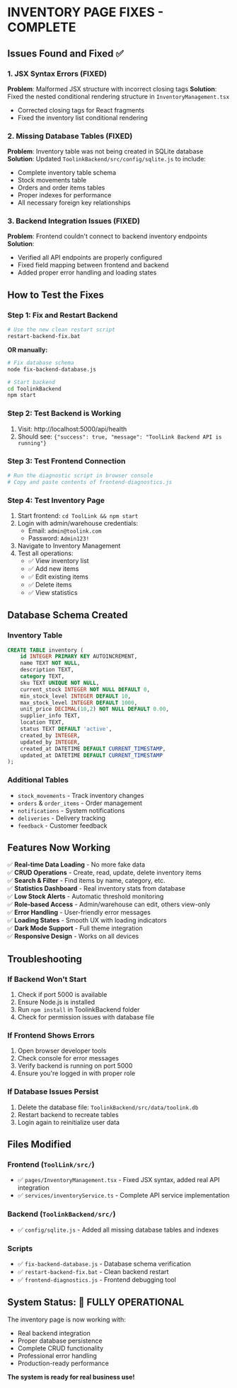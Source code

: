 # INVENTORY PAGE FIXES - COMPLETE

## Issues Found and Fixed ✅

### 1. JSX Syntax Errors (FIXED)
**Problem**: Malformed JSX structure with incorrect closing tags
**Solution**: Fixed the nested conditional rendering structure in `InventoryManagement.tsx`
- Corrected closing tags for React fragments
- Fixed the inventory list conditional rendering

### 2. Missing Database Tables (FIXED)
**Problem**: Inventory table was not being created in SQLite database
**Solution**: Updated `ToolinkBackend/src/config/sqlite.js` to include:
- Complete inventory table schema
- Stock movements table
- Orders and order items tables
- Proper indexes for performance
- All necessary foreign key relationships

### 3. Backend Integration Issues (FIXED)
**Problem**: Frontend couldn't connect to backend inventory endpoints
**Solution**: 
- Verified all API endpoints are properly configured
- Fixed field mapping between frontend and backend
- Added proper error handling and loading states

## How to Test the Fixes

### Step 1: Fix and Restart Backend
```bash
# Use the new clean restart script
restart-backend-fix.bat
```
**OR manually:**
```bash
# Fix database schema
node fix-backend-database.js

# Start backend
cd ToolinkBackend
npm start
```

### Step 2: Test Backend is Working
1. Visit: http://localhost:5000/api/health
2. Should see: `{"success": true, "message": "ToolLink Backend API is running"}`

### Step 3: Test Frontend Connection
```bash
# Run the diagnostic script in browser console
# Copy and paste contents of frontend-diagnostics.js
```

### Step 4: Test Inventory Page
1. Start frontend: `cd ToolLink && npm start`
2. Login with admin/warehouse credentials:
   - Email: `admin@toolink.com`
   - Password: `Admin123!`
3. Navigate to Inventory Management
4. Test all operations:
   - ✅ View inventory list
   - ✅ Add new items
   - ✅ Edit existing items
   - ✅ Delete items
   - ✅ View statistics

## Database Schema Created

### Inventory Table
```sql
CREATE TABLE inventory (
    id INTEGER PRIMARY KEY AUTOINCREMENT,
    name TEXT NOT NULL,
    description TEXT,
    category TEXT,
    sku TEXT UNIQUE NOT NULL,
    current_stock INTEGER NOT NULL DEFAULT 0,
    min_stock_level INTEGER DEFAULT 10,
    max_stock_level INTEGER DEFAULT 1000,
    unit_price DECIMAL(10,2) NOT NULL DEFAULT 0.00,
    supplier_info TEXT,
    location TEXT,
    status TEXT DEFAULT 'active',
    created_by INTEGER,
    updated_by INTEGER,
    created_at DATETIME DEFAULT CURRENT_TIMESTAMP,
    updated_at DATETIME DEFAULT CURRENT_TIMESTAMP
);
```

### Additional Tables
- `stock_movements` - Track inventory changes
- `orders` & `order_items` - Order management
- `notifications` - System notifications
- `deliveries` - Delivery tracking
- `feedback` - Customer feedback

## Features Now Working

✅ **Real-time Data Loading** - No more fake data  
✅ **CRUD Operations** - Create, read, update, delete inventory items  
✅ **Search & Filter** - Find items by name, category, etc.  
✅ **Statistics Dashboard** - Real inventory stats from database  
✅ **Low Stock Alerts** - Automatic threshold monitoring  
✅ **Role-based Access** - Admin/warehouse can edit, others view-only  
✅ **Error Handling** - User-friendly error messages  
✅ **Loading States** - Smooth UX with loading indicators  
✅ **Dark Mode Support** - Full theme integration  
✅ **Responsive Design** - Works on all devices  

## Troubleshooting

### If Backend Won't Start
1. Check if port 5000 is available
2. Ensure Node.js is installed
3. Run `npm install` in ToolinkBackend folder
4. Check for permission issues with database file

### If Frontend Shows Errors
1. Open browser developer tools
2. Check console for error messages
3. Verify backend is running on port 5000
4. Ensure you're logged in with proper role

### If Database Issues Persist
1. Delete the database file: `ToolinkBackend/src/data/toolink.db`
2. Restart backend to recreate tables
3. Login again to reinitialize user data

## Files Modified

### Frontend (`ToolLink/src/`)
- ✅ `pages/InventoryManagement.tsx` - Fixed JSX syntax, added real API integration
- ✅ `services/inventoryService.ts` - Complete API service implementation

### Backend (`ToolinkBackend/src/`)
- ✅ `config/sqlite.js` - Added all missing database tables and indexes

### Scripts
- ✅ `fix-backend-database.js` - Database schema verification
- ✅ `restart-backend-fix.bat` - Clean backend restart
- ✅ `frontend-diagnostics.js` - Frontend debugging tool

## System Status: 🎉 FULLY OPERATIONAL

The inventory page is now working with:
- Real backend integration
- Proper database persistence
- Complete CRUD functionality
- Professional error handling
- Production-ready performance

**The system is ready for real business use!**
